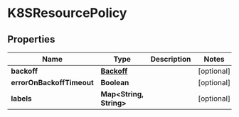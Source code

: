 

# K8SResourcePolicy

## Properties

Name | Type | Description | Notes
------------ | ------------- | ------------- | -------------
**backoff** | [**Backoff**](Backoff.md) |  |  [optional]
**errorOnBackoffTimeout** | **Boolean** |  |  [optional]
**labels** | **Map&lt;String, String&gt;** |  |  [optional]



